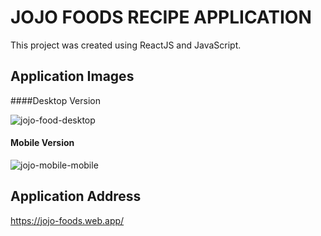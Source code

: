 # JOJO FOODS RECIPE APPLICATION

This project was created using ReactJS and JavaScript.

## Application Images

####Desktop Version

![jojo-food-desktop](https://user-images.githubusercontent.com/34424896/216043004-81175ed9-89db-47f6-8c94-29ebdf1e1ddf.png)



#### Mobile Version


![jojo-mobile-mobile](https://user-images.githubusercontent.com/34424896/216043118-ecccc1c4-f8f5-48e6-bdd3-001cc25ec00e.png)


## Application Address

https://jojo-foods.web.app/


